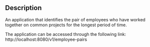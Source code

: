 ## Description
An application that identifies the pair of employees who have worked
together on common projects for the longest period of time.

The application can be accessed through the following link: http://localhost:8080/v1/employee-pairs
